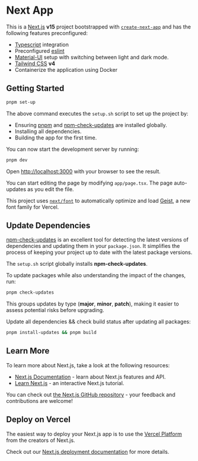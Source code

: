# Next App

This is a [Next.js](https://nextjs.org) **v15** project bootstrapped with [`create-next-app`](https://nextjs.org/docs/app/api-reference/cli/create-next-app) and has the following features preconfigured:

- [Typescript](https://www.typescriptlang.org/) integration
- Preconfigured [eslint](https://eslint.org/)
- [Material-UI](https://mui.com/) setup with switching between light and dark mode.
- [Tailwind CSS](https://tailwindcss.com/) **v4**
- Containerize the application using Docker

## Getting Started

```bash
pnpm set-up
```

The above command executes the `setup.sh` script to set up the project by:

- Ensuring [pnpm](https://pnpm.io/) and [npm-check-updates](https://www.npmjs.com/package/npm-check-updates) are installed globally.
- Installing all dependencies.
- Building the app for the first time.

You can now start the development server by running:

```bash
pnpm dev
```

Open [http://localhost:3000](http://localhost:3000) with your browser to see the result.

You can start editing the page by modifying `app/page.tsx`. The page auto-updates as you edit the file.

This project uses [`next/font`](https://nextjs.org/docs/app/building-your-application/optimizing/fonts) to automatically optimize and load [Geist](https://vercel.com/font), a new font family for Vercel.

## Update Dependencies

[npm-check-updates](https://www.npmjs.com/package/npm-check-updates) is an excellent tool for detecting the latest versions of dependencies and updating them in your `package.json`. It simplifies the process of keeping your project up to date with the latest package versions.

The `setup.sh` script globally installs **npm-check-updates**.

To update packages while also understanding the impact of the changes, run:

```bash
pnpm check-updates
```
This groups updates by type (**major**, **minor**, **patch**), making it easier to assess potential risks before upgrading.

Update all dependencies && check build status after updating all packages:

```bash
pnpm install-updates && pnpm build
```

## Learn More

To learn more about Next.js, take a look at the following resources:

- [Next.js Documentation](https://nextjs.org/docs) - learn about Next.js features and API.
- [Learn Next.js](https://nextjs.org/learn) - an interactive Next.js tutorial.

You can check out [the Next.js GitHub repository](https://github.com/vercel/next.js) - your feedback and contributions are welcome!

## Deploy on Vercel

The easiest way to deploy your Next.js app is to use the [Vercel Platform](https://vercel.com/new?utm_medium=default-template&filter=next.js&utm_source=create-next-app&utm_campaign=create-next-app-readme) from the creators of Next.js.

Check out our [Next.js deployment documentation](https://nextjs.org/docs/app/building-your-application/deploying) for more details.

